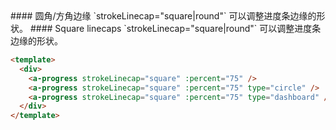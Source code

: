 <cn>
#### 圆角/方角边缘
`strokeLinecap="square|round"` 可以调整进度条边缘的形状。
</cn>

<us>
#### Square linecaps
`strokeLinecap="square|round"` 可以调整进度条边缘的形状。
</us>

```html
<template>
  <div>
    <a-progress strokeLinecap="square" :percent="75" />
    <a-progress strokeLinecap="square" :percent="75" type="circle" />
    <a-progress strokeLinecap="square" :percent="75" type="dashboard" />
  </div>
</template>
```
